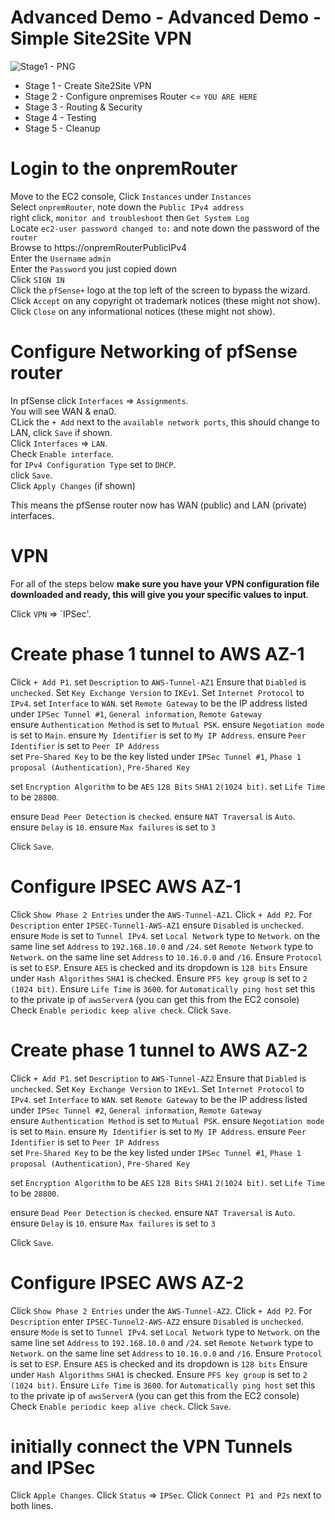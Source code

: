 # Advanced Demo - Advanced Demo - Simple Site2Site VPN

![Stage1 - PNG](TBC)

- Stage 1 - Create Site2Site VPN 
- Stage 2 - Configure onpremises Router <= `YOU ARE HERE`
- Stage 3 - Routing & Security
- Stage 4 - Testing
- Stage 5 - Cleanup

# Login to the onpremRouter

Move to the EC2 console, Click `Instances` under `Instances`  
Select `onpremRouter`, note down the `Public IPv4 address`  
right click, `monitor and troubleshoot` then `Get System Log`  
Locate `ec2-user password changed to:` and note down the password of the `router`  
Browse to https://onpremRouterPublicIPv4  
Enter the `Username` `admin`  
Enter the `Password` you just copied down  
Click `SIGN IN`  
Click the `pfSense+` logo at the top left of the screen to bypass the wizard. 
Click `Accept` on any copyright ot trademark notices (these might not show). 
Click `Close` on any informational notices (these might not show). 

# Configure Networking of pfSense router

In pfSense click `Interfaces` => `Assignments`.  
You will see WAN & ena0.  
CLick the `+ Add` next to the `available network ports`, this should change to LAN, click `Save` if shown.  
Click `Interfaces` => `LAN`.  
Check `Enable interface`.  
for `IPv4 Configuration Type` set to `DHCP`.  
click `Save`.  
Click `Apply Changes` (if shown)  


This means the pfSense router now has WAN (public) and LAN (private) interfaces.  


# VPN

For all of the steps below **make sure you have your VPN configuration file downloaded and ready, this will give you your specific values to input**. 

Click `VPN` => `IPSec'. 

# Create phase 1 tunnel to AWS AZ-1

Click `+ Add P1`. 
set `Description` to `AWS-Tunnel-AZ1`
Ensure that `Diabled` is `unchecked`. 
Set `Key Exchange Version` to `IKEv1`. 
Set `Internet Protocol` to `IPv4`. 
set `Interface` to `WAN`. 
set `Remote Gateway` to be the IP address listed under `IPSec Tunnel #1`, `General information`, `Remote Gateway`  
ensure `Authentication Method` is set to `Mutual PSK`. 
ensure `Negotiation mode` is set to `Main`. 
ensure `My Identifier` is set to `My IP Address`. 
ensure `Peer Identifier` is set to `Peer IP Address`  
set `Pre-Shared Key` to be the key listed under `IPSec Tunnel #1`, `Phase 1 proposal (Authentication)`, `Pre-Shared Key`

set `Encryption Algorithm` to be `AES` `128 Bits` `SHA1` `2(1024 bit)`. 
set `Life Time` to be `28800`. 

ensure `Dead Peer Detection` is `checked`. 
ensure `NAT Traversal` is `Auto`. 
ensure `Delay` is `10`. 
ensure `Max failures` is set to `3`

Click `Save`. 

# Configure IPSEC AWS AZ-1

Click `Show Phase 2 Entries` under the `AWS-Tunnel-AZ1`. 
Click `+ Add P2`. 
For `Description` enter `IPSEC-Tunnel1-AWS-AZ1`
ensure `Disabled` is `unchecked`. 
ensure `Mode` is set to `Tunnel IPv4`. 
set `Local Network` type to `Network`. 
on the same line set `Address` to `192.168.10.0` and `/24`. 
set `Remote Network` type to `Network`. 
on the same line set `Address` to `10.16.0.0` and `/16`. 
Ensure `Protocol` is set to `ESP`. 
Ensure `AES` is checked and its dropdown is `128 bits`
Ensure under `Hash Algorithms` `SHA1` is checked.
Ensure `PFS key group` is set to `2 (1024 bit)`. 
Ensure `Life Time` is `3600`. 
for `Automatically ping host` set this to the private ip of `awsServerA` (you can get this from the EC2 console)
Check `Enable periodic keep alive check`. 
Click `Save`. 


# Create phase 1 tunnel to AWS AZ-2

Click `+ Add P1`. 
set `Description` to `AWS-Tunnel-AZ2`
Ensure that `Diabled` is `unchecked`. 
Set `Key Exchange Version` to `IKEv1`. 
Set `Internet Protocol` to `IPv4`. 
set `Interface` to `WAN`. 
set `Remote Gateway` to be the IP address listed under `IPSec Tunnel #2`, `General information`, `Remote Gateway`  
ensure `Authentication Method` is set to `Mutual PSK`. 
ensure `Negotiation mode` is set to `Main`. 
ensure `My Identifier` is set to `My IP Address`. 
ensure `Peer Identifier` is set to `Peer IP Address`  
set `Pre-Shared Key` to be the key listed under `IPSec Tunnel #1`, `Phase 1 proposal (Authentication)`, `Pre-Shared Key`

set `Encryption Algorithm` to be `AES` `128 Bits` `SHA1` `2(1024 bit)`. 
set `Life Time` to be `28800`. 

ensure `Dead Peer Detection` is `checked`. 
ensure `NAT Traversal` is `Auto`. 
ensure `Delay` is `10`. 
ensure `Max failures` is set to `3`

Click `Save`. 


# Configure IPSEC AWS AZ-2

Click `Show Phase 2 Entries` under the `AWS-Tunnel-AZ2`. 
Click `+ Add P2`. 
For `Description` enter `IPSEC-Tunnel2-AWS-AZ2`
ensure `Disabled` is `unchecked`. 
ensure `Mode` is set to `Tunnel IPv4`. 
set `Local Network` type to `Network`. 
on the same line set `Address` to `192.168.10.0` and `/24`. 
set `Remote Network` type to `Network`. 
on the same line set `Address` to `10.16.0.0` and `/16`. 
Ensure `Protocol` is set to `ESP`. 
Ensure `AES` is checked and its dropdown is `128 bits`
Ensure under `Hash Algorithms` `SHA1` is checked.
Ensure `PFS key group` is set to `2 (1024 bit)`. 
Ensure `Life Time` is `3600`. 
for `Automatically ping host` set this to the private ip of `awsServerA` (you can get this from the EC2 console)
Check `Enable periodic keep alive check`. 
Click `Save`. 

# initially connect the VPN Tunnels and IPSec

Click `Apple Changes`. 
Click `Status` => `IPSec`. 
Click `Connect P1 and P2s` next to both lines. 


